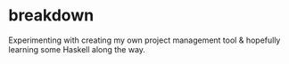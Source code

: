 # breakdown
Experimenting with creating my own project management tool &amp; hopefully learning some Haskell along the way.
